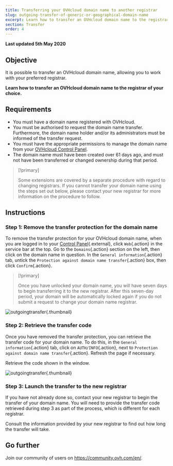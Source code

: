 ```yaml
---
title: Transferring your OVHcloud domain name to another registrar
slug: outgoing-transfer-of-generic-or-geographical-domain-name
excerpt: Learn how to transfer an OVHcloud domain name to the registrar of your choice
section: Transfer
order: 4
---
```


**Last updated 5th May 2020**

## Objective

It is possible to transfer an OVHcloud domain name, allowing you to work with your preferred registrar. 

**Learn how to transfer an OVHcloud domain name to the registrar of your choice.**

## Requirements
- You must have a domain name registered with OVHcloud.
- You must be authorised to request the domain name transfer. Furthermore, the domain name holder and/or its administrators must be informed of the transfer request.
- You must have the appropriate permissions to manage the domain name from your [OVHcloud Control Panel](https://ca.ovh.com/auth/?action=gotomanager).
- The domain name must have been created over 61 days ago, and must not have been transferred or changed ownership during that period.

> [!primary]
>
> Some extensions are covered by a separate procedure with regard to changing registrars. If you cannot transfer your domain name using the steps set out below, please contact your new registrar for more information on the procedure to follow.
>

## Instructions

### Step 1: Remove the transfer protection for the domain name

To remove the transfer protection for your OVHcloud domain name, when you are logged in to your [Control Panel](https://ca.ovh.com/auth/?action=gotomanager){.external}, click `Web`{.action} in the service bar at the top. Go to the `Domains`{.action} section on the left, then click on the domain name in question. In the `General information`{.action} tab, untick the `Protection against domain name transfer`{.action} box, then click `Confirm`{.action}.

> [!primary]
>
> Once you have unlocked your domain name, you will have seven days to begin transferring it to the new registrar. After this seven-day period, your domain will be automatically locked again if you do not submit a request to change your domain name registrar.
>

![outgoingtransfer](images/outgoing-transfer-step2.png){.thumbnail}

### Step 2: Retrieve the transfer code

Once you have removed the transfer protection, you can retrieve the transfer code for your domain name. To do this, in the `General information`{.action} tab, click on `AUTH/INFO`{.action}, next to `Protection against domain name transfer`{.action}. Refresh the page if necessary.

Retrieve the code shown in the window.

![outgoingtransfer](images/outgoing-transfer-step3.png){.thumbnail}

### Step 3: Launch the transfer to the new registrar

If you have not already done so, contact your new registrar to begin the transfer of your domain name. You will need to provide the transfer code retrieved during step 3 as part of the process, which is different for each registrar.

Consult the information provided by your new registrar to find out how long the transfer will take.

## Go further

Join our community of users on <https://community.ovh.com/en/>.
